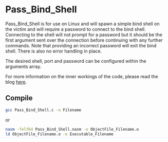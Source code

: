 # Pass_Bind_Shell

Pass_Bind_Shell is for use on Linux and will spawn a simple bind shell on the victim and will require a password to connect to the bind shell. Connecting to the shell will not prompt for a password but it should be the first argument sent over the connection before continuing with any further commands. Note that providing an incorrect password will exit the bind shell. There is also no error handling in place.

The desired shell, port and password can be configured within the arguments array.

For more information on the inner workings of the code, please read the blog [here](https://j33r4ff3.github.io/blog/Creating-TCP-Bind-Shell-with-C).

## Compile

```bash
gcc Pass_Bind_Shell.c -o Filename
```
or
```bash
nasm -felf64 Pass_Bind_Shell.nasm -o ObjectFile_Filename.o
ld ObjectFile_Filename.o -o Executable_Filename
```
